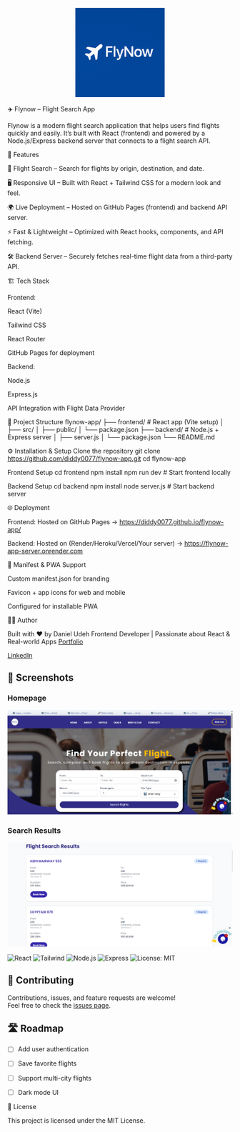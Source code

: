 <p align="center">
  <img src="./public/flynow-logo-blue.png" alt="Flynow Logo" width="200"/>
</p>

✈️ Flynow – Flight Search App

Flynow is a modern flight search application that helps users find flights quickly and easily.
It’s built with React (frontend) and powered by a Node.js/Express backend server that connects to a flight search API.

🚀 Features

🔎 Flight Search – Search for flights by origin, destination, and date.

🖥 Responsive UI – Built with React + Tailwind CSS for a modern look and feel.

🌍 Live Deployment – Hosted on GitHub Pages (frontend) and backend API server.

⚡ Fast & Lightweight – Optimized with React hooks, components, and API fetching.

🛠 Backend Server – Securely fetches real-time flight data from a third-party API.

🏗 Tech Stack

Frontend:

React (Vite)

Tailwind CSS

React Router

GitHub Pages for deployment

Backend:

Node.js

Express.js

API Integration with Flight Data Provider

📂 Project Structure
flynow-app/
├── frontend/        # React app (Vite setup)
│   ├── src/
│   ├── public/
│   └── package.json
├── backend/         # Node.js + Express server
│   ├── server.js
│   └── package.json
└── README.md

⚙️ Installation & Setup
Clone the repository
git clone https://github.com/diddy0077/flynow-app.git
cd flynow-app

Frontend Setup
cd frontend
npm install
npm run dev    # Start frontend locally

Backend Setup
cd backend
npm install
node server.js   # Start backend server

🌐 Deployment

Frontend: Hosted on GitHub Pages → https://diddy0077.github.io/flynow-app/

Backend: Hosted on (Render/Heroku/Vercel/Your server) → https://flynow-app-server.onrender.com

📜 Manifest & PWA Support

Custom manifest.json for branding

Favicon + app icons for web and mobile

Configured for installable PWA

🧑‍💻 Author

Built with ❤️ by Daniel Udeh
Frontend Developer | Passionate about React & Real-world Apps
[Portfolio](https://diddy0077.github.io/daniel-udeh/index.html)

[LinkedIn](https://www.linkedin.com/in/daniel-udeh-a03971350/)

## 📸 Screenshots

### Homepage
<img src="./public/flynow-homepage.png" alt="Flynow Homepage" width="800"/>

### Search Results
<img src="./public/search-results.png" alt="Flynow Search Results" width="800"/>


![React](https://img.shields.io/badge/React-18-blue?logo=react)
![Tailwind](https://img.shields.io/badge/TailwindCSS-3-38BDF8?logo=tailwind-css)
![Node.js](https://img.shields.io/badge/Node.js-18-green?logo=node.js)
![Express](https://img.shields.io/badge/Express.js-4-black?logo=express)
![License: MIT](https://img.shields.io/badge/License-MIT-yellow.svg)

## 🤝 Contributing
Contributions, issues, and feature requests are welcome!  
Feel free to check the [issues page](https://github.com/diddy0077/flynow-app/issues).

## 🛣 Roadmap
- [ ] Add user authentication
- [ ] Save favorite flights
- [ ] Support multi-city flights
- [ ] Dark mode UI


📜 License

This project is licensed under the MIT License.